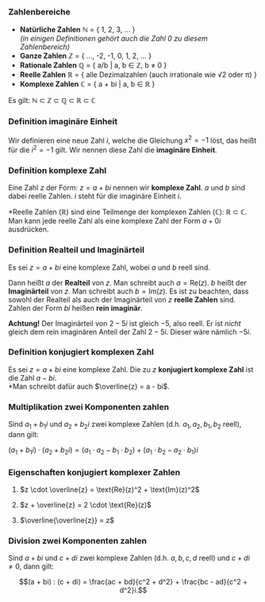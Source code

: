 ### Zahlenbereiche

- **Natürliche Zahlen** ℕ = { 1, 2, 3, … }  
  *(in einigen Definitionen gehört auch die Zahl 0 zu diesem Zahlenbereich)*
- **Ganze Zahlen** ℤ = { …, -2, -1, 0, 1, 2, … }
- **Rationale Zahlen** ℚ = { a/b | a, b ∈ ℤ, b ≠ 0 }
- **Reelle Zahlen** ℝ = { alle Dezimalzahlen (auch irrationale wie √2 oder π) }
- **Komplexe Zahlen** ℂ = { a + bi | a, b ∈ ℝ }

Es gilt: ℕ ⊂ ℤ ⊂ ℚ ⊂ ℝ ⊂ ℂ


### Definition imaginäre Einheit
Wir definieren eine neue Zahl $i$, welche die Gleichung $x^2 = -1$ löst, das heißt für die $i^2 = -1$ gilt. Wir nennen diese Zahl die **imaginäre Einheit**.

### Definition komplexe Zahl
Eine Zahl $z$ der Form: $z = a + bi$
nennen wir **komplexe Zahl**. $a$ und $b$ sind dabei reelle Zahlen. $i$ steht für die imaginäre Einheit $i$.


*Reelle Zahlen (ℝ) sind eine Teilmenge der komplexen Zahlen (ℂ): ℝ ⊂ ℂ. Man kann jede reelle Zahl als eine komplexe Zahl der Form $a + 0i$ ausdrücken.


### Definition Realteil und Imaginärteil
Es sei $z = a + bi$ eine komplexe Zahl, wobei $a$ und $b$ reell sind.

Dann heißt $a$ der **Realteil** von $z$. Man schreibt auch $a = \mathrm{Re}(z)$.
$b$ heißt der **Imaginärteil** von $z$. Man schreibt auch $b = \mathrm{Im}(z)$.
Es ist zu beachten, dass sowohl der Realteil als auch der Imaginärteil von $z$ **reelle Zahlen** sind. Zahlen der Form $bi$ heißen **rein imaginär**.

**Achtung!** Der Imaginärteil von $2 - 5i$ ist gleich $-5$, also reell. Er ist *nicht* gleich dem rein imaginären Anteil der Zahl $2 - 5i$. Dieser wäre nämlich $-5i$.

### Definition konjugiert komplexen Zahl
Es sei $z = a + bi$ eine komplexe Zahl. Die zu $z$ **konjugiert komplexe Zahl** ist die Zahl $a - bi$.  
*Man schreibt dafür auch $\overline{z} = a - bi$.  

### Multiplikation zwei Komponenten zahlen

Sind $a_1 + b_1i$ und $a_2 + b_2i$ zwei komplexe Zahlen (d.h. $a_1, a_2, b_1, b_2$ reell), dann gilt:

$(a_1 + b_1i) \cdot (a_2 + b_2i) = (a_1 \cdot a_2 - b_1 \cdot b_2) + (a_1 \cdot b_2 - a_2 \cdot b_1)i$

### Eigenschaften konjugiert komplexer Zahlen
1) $z \cdot \overline{z} = \text{Re}(z)^2 + \text{Im}(z)^2$

2) $z + \overline{z} = 2 \cdot \text{Re}(z)$

3) $\overline{\overline{z}} = z$

### Division zwei Komponenten zahlen
Sind $a + bi$ und $c + di$ zwei komplexe Zahlen (d.h. $a, b, c, d$ reell) und $c + di \ne 0$, dann gilt:

$$(a + bi)  : (c + di) = \frac{ac + bd}{c^2 + d^2} + \frac{bc - ad}{c^2 + d^2}i.$$
